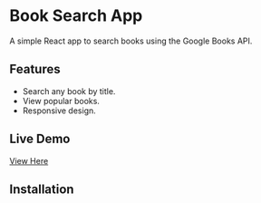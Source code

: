 # Book Search App

A simple React app to search books using the Google Books API.

## Features
- Search any book by title.
- View popular books.
- Responsive design.

## Live Demo
[View Here](https://book-searchweb.netlify.app/)

## Installation
